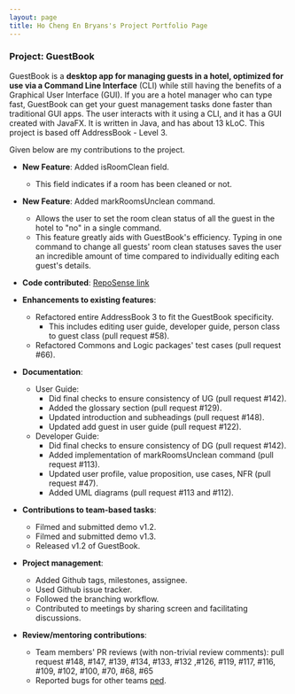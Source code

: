 ```yaml
---
layout: page
title: Ho Cheng En Bryans's Project Portfolio Page
---
```


### Project: GuestBook

GuestBook is a **desktop app for managing guests in a hotel,
optimized for use via a Command Line Interface** (CLI)
while still having the benefits of a Graphical User Interface (GUI).
If you are a hotel manager who can type fast, GuestBook can get your
guest management tasks done faster than traditional GUI apps.
The user interacts with it using a CLI, and it has a GUI created with JavaFX.
It is written in Java, and has about 13 kLoC.
This project is based off AddressBook - Level 3.

Given below are my contributions to the project.

* **New Feature**: Added isRoomClean field.
  * This field indicates if a room has been cleaned or not.


* **New Feature**: Added markRoomsUnclean command.
  * Allows the user to set the room clean status of all the guest in the hotel to "no" in a single command.
  * This feature greatly aids with GuestBook's efficiency. Typing in one command to change all guests' room
clean statuses saves the user an incredible amount of time compared to individually editing each guest's 
details.


* **Code contributed**: [RepoSense link](https://nus-cs2103-ay2223s1.github.io/tp-dashboard/?search=&sort=groupTitle&sortWithin=title&timeframe=commit&mergegroup=&groupSelect=groupByRepos&breakdown=true&checkedFileTypes=docs~functional-code~test-code~other&since=2022-09-16&tabOpen=true&tabType=authorship&tabAuthor=bryanhce&tabRepo=AY2223S1-CS2103T-W16-1%2Ftp%5Bmaster%5D&authorshipIsMergeGroup=false&authorshipFileTypes=docs~functional-code~test-code&authorshipIsBinaryFileTypeChecked=false&authorshipIsIgnoredFilesChecked=false)


* **Enhancements to existing features**:
  * Refactored entire AddressBook 3 to fit the GuestBook specificity.
    * This includes editing user guide, developer guide, person class to guest class (pull request #58).
  * Refactored Commons and Logic packages' test cases (pull request #66).


* **Documentation**:
  * User Guide:
    * Did final checks to ensure consistency of UG (pull request #142).
    * Added the glossary section (pull request #129).
    * Updated introduction and subheadings (pull request #148).
    * Updated add guest in user guide (pull request #122).
  * Developer Guide:
    * Did final checks to ensure consistency of DG (pull request #142).
    * Added implementation of markRoomsUnclean command (pull request #113).
    * Updated user profile, value proposition, use cases, NFR (pull request #47).
    * Added UML diagrams (pull request #113 and #112).


* **Contributions to team-based tasks**:
  * Filmed and submitted demo v1.2.
  * Filmed and submitted demo v1.3.
  * Released v1.2 of GuestBook.


* **Project management**:
  * Added Github tags, milestones, assignee.
  * Used Github issue tracker.
  * Followed the branching workflow.
  * Contributed to meetings by sharing screen and facilitating discussions.


* **Review/mentoring contributions**:
  * Team members' PR reviews (with non-trivial review comments): pull request #148, #147, #139, #134, #133, #132
,#126, #119, #117, #116, #109, #102, #100, #70, #68, #65 
  * Reported bugs for other teams [ped](https://github.com/bryanhce/ped).


